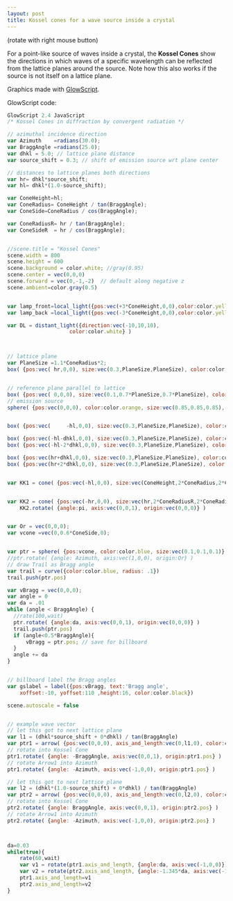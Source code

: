 ```yaml
---
layout: post
title: Kossel cones for a wave source inside a crystal
---
```


<div id="glowscript" class="glowscript">

<script type="text/javascript" src="/public/js/glowscript/jquery/jquery.min.js">
</script>
<script type="text/javascript" src="/public/js/glowscript/jquery/jquery-ui.custom.min.js">
</script>
<script type="text/javascript" src="/public/js/glowscript/glow.2.4.min.js">
</script>

<script type="text/javascript"><!--//--><![CDATA[//><!--
;(function() { var __rt=srequire('streamline/lib/callbacks/runtime').runtime(__filename, false),__func=__rt.__func,__cb=__rt.__cb; function main(_) { var version, scene, Azimuth, BraggAngle, dhkl, source_shift, hr, hl, ConeHeight, ConeRadius, ConeSide, ConeRadiusR, ConeSideR, lamp_front, lamp_back, DL, PlaneSize, KK1, KK2, Or, vcone, ptr, trail, vBragg, angle, da, gslabel, l1, ptr1, l2, ptr2, v1, v2; var __frame = { name: "main", line: 1 }; return __func(_, this, arguments, main, 0, __frame, function __$main() {
    version = ["2.4","glowscript",];
    scene = canvas();


    Azimuth = radians(30);
    BraggAngle = radians(25);
    dhkl = 5;
    source_shift = 0.3;

    hr = dhkl["*"](source_shift);
    hl = dhkl["*"](1["-"](source_shift));
    ConeHeight = hl;
    ConeRadius = ConeHeight["/"](tan(BraggAngle));
    ConeSide = ConeRadius["/"](cos(BraggAngle));
    ConeRadiusR = hr["/"](tan(BraggAngle));
    ConeSideR = hr["/"](cos(BraggAngle));

    scene.width = 800;
    scene.height = 600;
    scene.background = color.white;
    scene.center = vec(0, 0, 0);
    scene.forward = vec(0, 1["-u"](), 2["-u"]());
    scene.ambient = color.gray(0.5);
    lamp_front = local_light({ pos: vec(3["*"](ConeHeight), 0, 0), color: color.yellow });
    lamp_back = local_light({ pos: vec(3["-u"]()["*"](ConeHeight), 0, 0), color: color.yellow });
    DL = distant_light({ direction: vec(10["-u"](), 10, 10),
      color: color.white });

    PlaneSize = 1.1["*"](ConeRadius)["*"](2);
    box({ pos: vec(hr, 0, 0), size: vec(0.3, PlaneSize, PlaneSize), color: color.red, opacity: 0.3 });

    box({ pos: vec(0, 0, 0), size: vec(0.1, 0.7["*"](PlaneSize), 0.7["*"](PlaneSize)), color: color.blue, opacity: 0.2 });

    sphere({ pos: vec(0, 0, 0), color: color.orange, size: vec(0.85, 0.85, 0.85), opacity: 1 });
    box({ pos: vec(hl["-u"](), 0, 0), size: vec(0.3, PlaneSize, PlaneSize), color: color.red, opacity: 0.3 });
    box({ pos: vec(hl["-u"]()["-"](dhkl), 0, 0), size: vec(0.3, PlaneSize, PlaneSize), color: color.red, opacity: 0.05 });
    box({ pos: vec(hl["-u"]()["-"](2["*"](dhkl)), 0, 0), size: vec(0.3, PlaneSize, PlaneSize), color: color.red, opacity: 0.05 });
    box({ pos: vec(hr["+"](dhkl), 0, 0), size: vec(0.3, PlaneSize, PlaneSize), color: color.red, opacity: 0.05 });
    box({ pos: vec(hr["+"](2["*"](dhkl)), 0, 0), size: vec(0.3, PlaneSize, PlaneSize), color: color.red, opacity: 0.05 });
    KK1 = cone({ pos: vec(hl["-u"](), 0, 0), size: vec(ConeHeight, 2["*"](ConeRadius), 2["*"](ConeRadius)), color: color.blue, opacity: 0.4 });
    KK2 = cone({ pos: vec(hr["-u"](), 0, 0), size: vec(hr, 2["*"](ConeRadiusR), 2["*"](ConeRadiusR)), color: color.blue, opacity: 0.4 });
    KK2.rotate({ angle: pi, axis: vec(0, 0, 1), origin: vec(0, 0, 0) });
    Or = vec(0, 0, 0);
    vcone = vec(0, 0.6["*"](ConeSide), 0);
    ptr = sphere({ pos: vcone, color: color.blue, size: vec(0.1, 0.1, 0.1) });


    trail = curve({ color: color.blue, radius: 0.1 });
    trail.push(ptr.pos);
    vBragg = vec(0, 0, 0);
    angle = 0;
    da = 0.01;
    while ((angle < BraggAngle)) {

      ptr.rotate({ angle: da, axis: vec(0, 0, 1), origin: vec(0, 0, 0) });
      trail.push(ptr.pos);
      if ((angle < 0.5["*"](BraggAngle))) {
        vBragg = ptr.pos; } ;

      angle += da; };


    gslabel = label({ pos: vBragg, text: "Bragg angle",
      xoffset: 10["-u"](), yoffset: 110, height: 16, color: color.black });
    scene.autoscale = false;


    l1 = dhkl["*"](source_shift)["+"](0["*"](dhkl))["/"](tan(BraggAngle));
    ptr1 = arrow({ pos: vec(0, 0, 0), axis_and_length: vec(0, l1, 0), color: color.orange, shaftwidth: 0.3 });

    ptr1.rotate({ angle: BraggAngle["-u"](), axis: vec(0, 0, 1), origin: ptr1.pos });

    ptr1.rotate({ angle: Azimuth["-u"](), axis: vec(1["-u"](), 0, 0), origin: ptr1.pos });

    l2 = dhkl["*"](1["-"](source_shift))["+"](0["*"](dhkl))["/"](tan(BraggAngle));
    ptr2 = arrow({ pos: vec(0, 0, 0), axis_and_length: vec(0, l2, 0), color: color.orange, shaftwidth: 0.3 });

    ptr2.rotate({ angle: BraggAngle, axis: vec(0, 0, 1), origin: ptr2.pos });

    ptr2.rotate({ angle: Azimuth["-u"](), axis: vec(1["-u"](), 0, 0), origin: ptr2.pos });
    da = 0.03; return (function ___(__break) { var __more; var __loop = __cb(_, __frame, 0, 0, function __$main() { __more = false;
        var __1 = true; if (__1) {
          return rate(60, __cb(_, __frame, 83, 4, function __$main() {
            v1 = rotate(ptr1.axis_and_length, { angle: da, axis: vec(1["-u"](), 0, 0) });
            v2 = rotate(ptr2.axis_and_length, { angle: 1.345["-u"]()["*"](da), axis: vec(1["-u"](), 0, 0) });
            ptr1.axis_and_length = v1;
            ptr2.axis_and_length = v2; while (__more) { __loop(); }; __more = true; }, true)); } else { __break(); } ; }); do { __loop(); } while (__more); __more = true; })(_); });};

main;

;$(function(){ window.__context = { glowscript_container: $("#glowscript").removeAttr("id") }; main(__func) })})()
//--><!]]></script>
</div>
(rotate with right mouse button)
<br>

For a point-like source of waves inside a crystal, the **Kossel Cones** show the directions 
in which waves of a specific wavelength can be reflected from the lattice planes around the source.
Note how this also works if the source is not itself on a lattice plane.



Graphics made with [GlowScript](http://www.glowscript.org/).


GlowScript code:

```javascript
GlowScript 2.4 JavaScript
/* Kossel Cones in diffraction by convergent radiation */

// azimuthal incidence direction
var Azimuth    =radians(30.0);
var BraggAngle =radians(25.0);
var dhkl = 5.0; // lattice plane distance
var source_shift = 0.3; // shift of emission source wrt plane center

// distances to lattice planes both directions
var hr= dhkl*source_shift;
var hl= dhkl*(1.0-source_shift);

var ConeHeight=hl;
var ConeRadius= ConeHeight / tan(BraggAngle);
var ConeSide=ConeRadius / cos(BraggAngle);

var ConeRadiusR= hr / tan(BraggAngle);
var ConeSideR  = hr / cos(BraggAngle);


//scene.title = "Kossel Cones"
scene.width = 800
scene.height = 600
scene.background = color.white; //gray(0.95)
scene.center = vec(0,0,0)
scene.forward = vec(0,-1,-2)  // default along negative z
scene.ambient=color.gray(0.5)


var lamp_front=local_light({pos:vec(+3*ConeHeight,0,0),color:color.yellow} )
var lamp_back =local_light({pos:vec(-3*ConeHeight,0,0),color:color.yellow} )

var DL = distant_light({direction:vec(-10,10,10), 
                    color:color.white} )



// lattice plane
var PlaneSize =1.1*ConeRadius*2;
box( {pos:vec( hr,0,0), size:vec(0.3,PlaneSize,PlaneSize), color:color.red, opacity:0.3} )


// reference plane parallel to lattice
box( {pos:vec( 0,0,0), size:vec(0.1,0.7*PlaneSize,0.7*PlaneSize), color:color.blue, opacity:0.2} )
// emission source
sphere( {pos:vec(0,0,0), color:color.orange, size:vec(0.85,0.85,0.85), opacity:1.0} ) 


box( {pos:vec(     -hl,0,0), size:vec(0.3,PlaneSize,PlaneSize), color:color.red, opacity:0.3} )

box( {pos:vec(-hl-dhkl,0,0), size:vec(0.3,PlaneSize,PlaneSize), color:color.red, opacity:0.05} )
box( {pos:vec(-hl-2*dhkl,0,0), size:vec(0.3,PlaneSize,PlaneSize), color:color.red, opacity:0.05} )

box( {pos:vec(hr+dhkl,0,0), size:vec(0.3,PlaneSize,PlaneSize), color:color.red, opacity:0.05} )
box( {pos:vec(hr+2*dhkl,0,0), size:vec(0.3,PlaneSize,PlaneSize), color:color.red, opacity:0.05} )


var KK1 = cone( {pos:vec(-hl,0,0), size:vec(ConeHeight,2*ConeRadius,2*ConeRadius), color:color.blue, opacity:0.4} )


var KK2 = cone( {pos:vec(-hr,0,0), size:vec(hr,2*ConeRadiusR,2*ConeRadiusR), color:color.blue, opacity:0.4} )
    KK2.rotate( {angle:pi, axis:vec(0,0,1), origin:vec(0,0,0)} )


var Or = vec(0,0,0);
var vcone =vec(0,0.6*ConeSide,0);


var ptr = sphere( {pos:vcone, color:color.blue, size:vec(0.1,0.1,0.1)} )  
//ptr.rotate( {angle: Azimuth, axis:vec(1,0,0), origin:Or} )
// draw Trail as Bragg angle
var trail = curve({color:color.blue, radius: .1})
trail.push(ptr.pos)

var vBragg = vec(0,0,0);
var angle = 0
var da = .01
while (angle < BraggAngle) {
  //rate(100,wait)
  ptr.rotate( {angle:da, axis:vec(0,0,1), origin:vec(0,0,0)} )
  trail.push(ptr.pos)
  if (angle<0.5*BraggAngle){
      vBragg = ptr.pos; // save for billboard
  }
  angle += da
}


// billboard label the Bragg angles
var gslabel = label({pos:vBragg, text:'Bragg angle', 
    xoffset:-10, yoffset:110 ,height:16, color:color.black})

scene.autoscale = false


// example wave vector
// let this got to next lattice plane
var l1 = (dhkl*source_shift + 0*dhkl) / tan(BraggAngle)
var ptr1 = arrow( {pos:vec(0,0,0), axis_and_length:vec(0,l1,0), color:color.orange, shaftwidth:0.3 } )
// rotate into Kossel Cone
ptr1.rotate( {angle: -BraggAngle, axis:vec(0,0,1), origin:ptr1.pos} )
// rotate Arrow1 into Azimuth
ptr1.rotate( {angle: -Azimuth, axis:vec(-1,0,0), origin:ptr1.pos} )

// let this got to next lattice plane
var l2 = (dhkl*(1.0-source_shift) + 0*dhkl) / tan(BraggAngle)
var ptr2 = arrow( {pos:vec(0,0,0), axis_and_length:vec(0,l2,0), color:color.orange, shaftwidth:0.3 } )
// rotate into Kossel Cone
ptr2.rotate( {angle: BraggAngle, axis:vec(0,0,1), origin:ptr2.pos} )
// rotate Arrow1 into Azimuth
ptr2.rotate( {angle: -Azimuth, axis:vec(-1,0,0), origin:ptr2.pos} )



da=0.03
while(true){
    rate(60,wait)
    var v1 = rotate(ptr1.axis_and_length, {angle:da, axis:vec(-1,0,0)})
    var v2 = rotate(ptr2.axis_and_length, {angle:-1.345*da, axis:vec(-1,0,0)})
    ptr1.axis_and_length=v1
    ptr2.axis_and_length=v2
}
```





